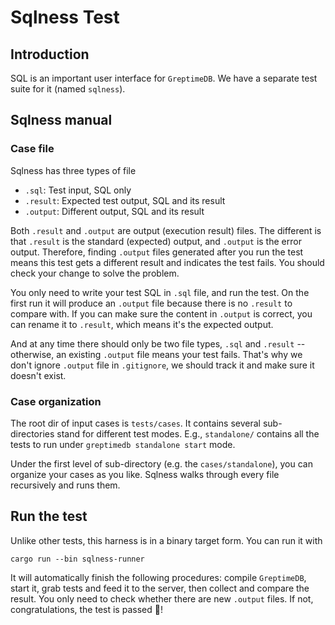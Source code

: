 # Sqlness Test

## Introduction
SQL is an important user interface for `GreptimeDB`. We have a separate test suite for it (named `sqlness`).

## Sqlness manual

### Case file
Sqlness has three types of file
- `.sql`: Test input, SQL only
- `.result`: Expected test output, SQL and its result
- `.output`: Different output, SQL and its result

Both `.result` and `.output` are output (execution result) files. The different is that `.result` is the
standard (expected) output, and `.output` is the error output. Therefore, finding `.output` files generated
after you run the test means this test gets a different result and indicates the test fails. You should
check your change to solve the problem.  

You only need to write your test SQL in `.sql` file, and run the test. On the first run it will produce
an `.output` file because there is no `.result` to compare with. If you can make sure the content in
`.output` is correct, you can rename it to `.result`, which means it's the expected output.

And at any time there should only be two file types, `.sql` and `.result` -- otherwise, an existing `.output`
file means your test fails. That's why we don't ignore `.output` file in `.gitignore`, we should track
it and make sure it doesn't exist.

### Case organization
The root dir of input cases is `tests/cases`. It contains several sub-directories stand for different test
modes. E.g., `standalone/` contains all the tests to run under `greptimedb standalone start` mode.

Under the first level of sub-directory (e.g. the `cases/standalone`), you can organize your cases as you like.
Sqlness walks through every file recursively and runs them.

## Run the test
Unlike other tests, this harness is in a binary target form. You can run it with
```shell
cargo run --bin sqlness-runner
```
It will automatically finish the following procedures: compile `GreptimeDB`, start it, grab tests and feed it to
the server, then collect and compare the result. You only need to check whether there are new `.output` files.
If not, congratulations, the test is passed 🥳!